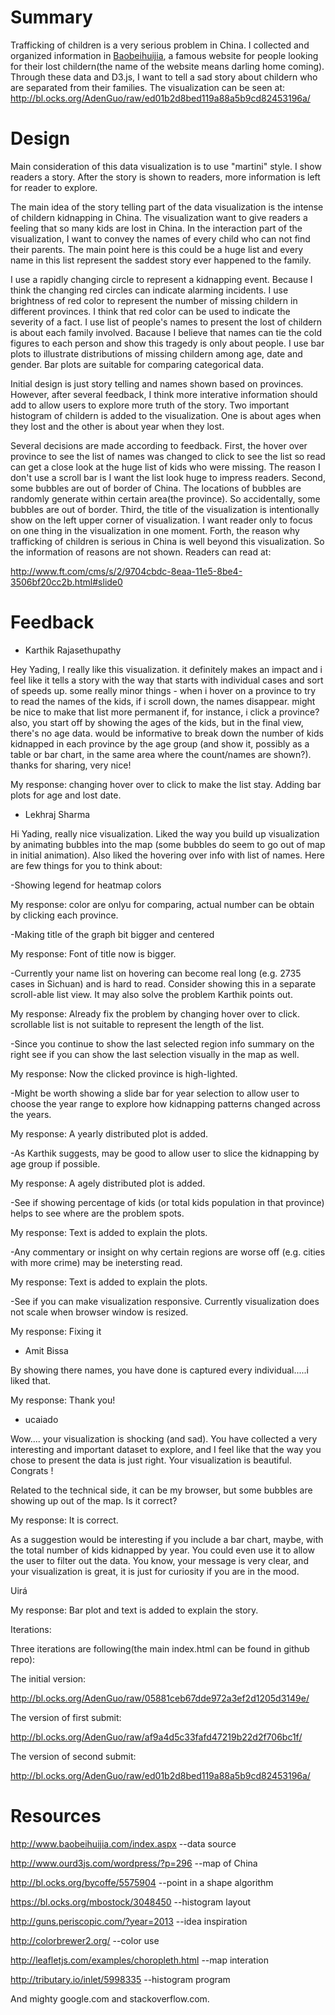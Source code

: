 # Summary


Trafficking of children is a very serious problem in China. I collected and organized information in [Baobeihuijia](http://www.baobeihuijia.com/), a famous website for people looking for their lost childern(the name of the website means darling home coming). Through these data and D3.js, I want to tell a sad story about childern who are separated from their families. The visualization can be seen at:
http://bl.ocks.org/AdenGuo/raw/ed01b2d8bed119a88a5b9cd82453196a/


# Design


Main consideration of this data visualization is to use "martini" style. I show readers a story. After the story is shown to readers, more information is left for reader to explore.


The main idea of the story telling part of the data visualization is the intense of childern kidnapping in China. The visualization want to give readers a feeling that so many kids are lost in China. In the interaction part of the visualization, I want to convey the names of every child who can not find their parents. The main point here is this could be a huge list and every name in this list represent the saddest story ever happened to the family. 

I use a rapidly changing circle to represent a kidnapping event. Because I think the changing red circles can indicate alarming incidents. I use brightness of red color to represent the number of missing childern in different provinces. I think that red color can be used to indicate the severity of a fact. I use list of people's names to present the lost of childern is about each family involved. Bacause I believe that names can tie the cold figures to each person and show this tragedy is only about people. I use bar plots to illustrate distributions of missing childern among age, date and gender. Bar plots are suitable for comparing categorical data. 

Initial design is just story telling and names shown based on provinces. However, after several feedback, I think more interative information should add to allow users to explore more truth of the story. Two important histogram of childern is added to the visualization. One is about ages when they lost and the other is about year when they lost.


Several decisions are made according to feedback. First, the hover over province to see the list of names was changed to click to see the list so read can get a close look at the huge list of kids who were missing. The reason I don't use a scroll bar is I want the list look huge to impress readers. Second, some bubbles are out of border of China. The locations of bubbles are randomly generate within certain area(the province). So accidentally, some bubbles are out of border. Third, the title of the visualization is intentionally show on the left upper corner of visualization. I want reader only to focus on one thing in the visualization in one moment. Forth, the reason why trafficking of children is serious in China is well beyond this visualization. So the information of reasons are not shown. Readers can read at:


http://www.ft.com/cms/s/2/9704cbdc-8eaa-11e5-8be4-3506bf20cc2b.html#slide0     


# Feedback


* Karthik Rajasethupathy


Hey Yading, I really like this visualization. it definitely makes an impact and i feel like it tells a story with the way that starts with individual cases and sort of speeds up. some really minor things - when i hover on a province to try to read the names of the kids, if i scroll down, the names disappear. might be nice to make that list more permanent if, for instance, i click a province? also, you start off by showing the ages of the kids, but in the final view, there's no age data. would be informative to break down the number of kids kidnapped in each province by the age group (and show it, possibly as a table or bar chart, in the same area where the count/names are shown?). thanks for sharing, very nice!

My response: changing hover over to click to make the list stay. Adding bar plots for age and lost date.


* Lekhraj Sharma


Hi Yading, really nice visualization. Liked the way you build up visualization by animating bubbles into the map (some bubbles do seem to go out of map in initial animation). Also liked the hovering over info with list of names. Here are few things for you to think about:


-Showing legend for heatmap colors

My response: color are onlyu for comparing, actual number can be obtain by clicking each province.

-Making title of the graph bit bigger and centered

My response: Font of title now is bigger. 

-Currently your name list on hovering can become real long (e.g. 2735 cases in Sichuan) and is hard to read. Consider showing this in a separate scroll-able list view. It may also solve the problem Karthik points out.

My response: Already fix the problem by changing hover over to click. scrollable list is not suitable to represent the length of the list.

-Since you continue to show the last selected region info summary on the right see if you can show the last selection visually in the map as well.

My response: Now the clicked province is high-lighted.

-Might be worth showing a slide bar for year selection to allow user to choose the year range to explore how kidnapping patterns changed across the years.

My response: A yearly distributed plot is added.

-As Karthik suggests, may be good to allow user to slice the kidnapping by age group if possible.

My response: A agely distributed plot is added.

-See if showing percentage of kids (or total kids population in that province) helps to see where are the problem spots.

My response: Text is added to explain the plots.

-Any commentary or insight on why certain regions are worse off (e.g. cities with more crime) may be inetersting read.

My response: Text is added to explain the plots.

-See if you can make visualization responsive. Currently visualization does not scale when browser window is resized.

My response: Fixing it

* Amit Bissa


By showing there names, you have done is captured every individual.....i liked that.


My response: Thank you!

* ucaiado


Wow.... your visualization is shocking (and sad). You have collected a very interesting and important dataset to explore, and I feel like that the way you chose to present the data is just right. Your visualization is beautiful. Congrats !


Related to the technical side, it can be my browser, but some bubbles are showing up out of the map. Is it correct?

My response: It is correct.

As a suggestion would be interesting if you include a bar chart, maybe, with the total number of kids kidnapped by year. You could even use it to allow the user to filter out the data. You know, your message is very clear, and your visualization is great, it is just for curiosity if you are in the mood. 

Uirá

My response: Bar plot and text is added to explain the story.


Iterations:

Three iterations are following(the main index.html can be found in github repo):

The initial version:

http://bl.ocks.org/AdenGuo/raw/05881ceb67dde972a3ef2d1205d3149e/

The version of first submit:

http://bl.ocks.org/AdenGuo/raw/af9a4d5c33fafd47219b22d2f706bc1f/

The version of second submit:

http://bl.ocks.org/AdenGuo/raw/ed01b2d8bed119a88a5b9cd82453196a/

# Resources


http://www.baobeihuijia.com/index.aspx --data source


http://www.ourd3js.com/wordpress/?p=296 --map of China


http://bl.ocks.org/bycoffe/5575904 --point in a shape algorithm


https://bl.ocks.org/mbostock/3048450 --histogram layout


http://guns.periscopic.com/?year=2013 --idea inspiration


http://colorbrewer2.org/ --color use 


http://leafletjs.com/examples/choropleth.html --map interation


http://tributary.io/inlet/5998335 --histogram program


And mighty google.com and stackoverflow.com.